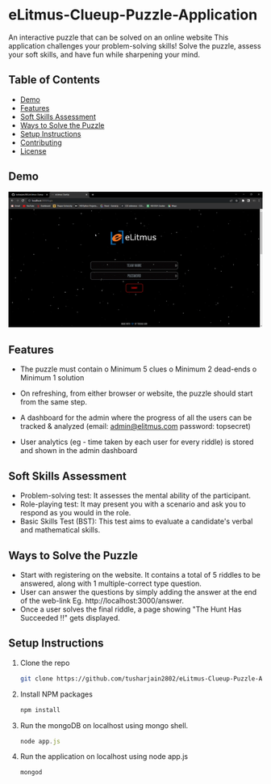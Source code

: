 # eLitmus-Clueup-Puzzle-Application
An interactive puzzle that can be solved on an online website
This application challenges your problem-solving skills! Solve the puzzle, assess your soft skills, and have fun while sharpening your mind.

## Table of Contents

- [Demo](#demo)
- [Features](#features)
- [Soft Skills Assessment](#soft-skills-assessment)
- [Ways to Solve the Puzzle](#ways-to-solve-the-puzzle)
- [Setup Instructions](#setup-instructions)
- [Contributing](#contributing)
- [License](#license)

## Demo

![Demo](https://github.com/tusharjain2802/eLitmus-Clueup-Puzzle-Application/blob/main/public/demo.gif)

## Features

- The puzzle must contain 
o	Minimum 5 clues
o	Minimum 2 dead-ends
o	Minimum 1 solution 

- On refreshing, from either browser or website, the puzzle should start from the same step.
- A dashboard for the admin where the progress of all the users can be tracked & analyzed  (email: admin@elitmus.com password: topsecret)
- User analytics (eg - time taken by each user for every riddle) is stored and shown in the admin dashboard

## Soft Skills Assessment

- Problem-solving test: It assesses the mental ability of the participant.
- Role-playing test: It may present you with a scenario and ask you to respond as you would in the role.
- Basic Skills Test (BST): This test aims to evaluate a candidate's verbal and mathematical skills. 

## Ways to Solve the Puzzle

- Start with registering on the website. It contains a total of 5 riddles to be answered, along with 1 multiple-correct type question.
- User can answer the questions by simply adding the answer at the end of the web-link Eg. http://localhost:3000/answer.
- Once a user solves the final riddle, a page showing "The Hunt Has Succeeded !!" gets displayed.

## Setup Instructions

1. Clone the repo
   ```sh
   git clone https://github.com/tusharjain2802/eLitmus-Clueup-Puzzle-Application.git
   ```
3. Install NPM packages
   ```sh
   npm install
   ```
4. Run the mongoDB on localhost using mongo shell.
   ```js
   node app.js
   ```
5. Run the application on localhost using node app.js
   ```shell
   mongod
   ```
